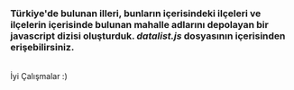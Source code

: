 
<h3>Türkiye'de bulunan illeri, bunların içerisindeki ilçeleri ve ilçelerin içerisinde bulunan mahalle adlarını depolayan bir javascript dizisi oluşturduk.
  <i>datalist.js</i> dosyasının içerisinden erişebilirsiniz.</h3><br>
İyi Çalışmalar :)

